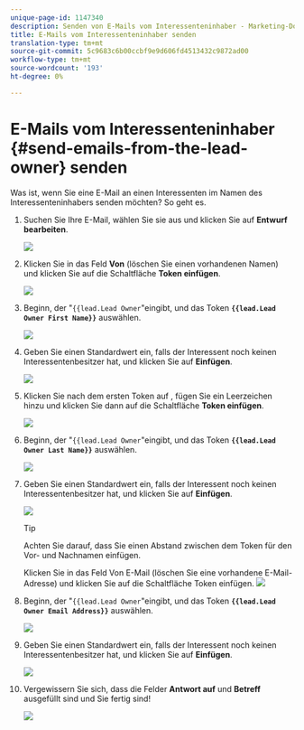 ```yaml
---
unique-page-id: 1147340
description: Senden von E-Mails vom Interessenteninhaber - Marketing-Dokumente - Produktdokumentation
title: E-Mails vom Interessenteninhaber senden
translation-type: tm+mt
source-git-commit: 5c9683c6b00ccbf9e9d606fd4513432c9872ad00
workflow-type: tm+mt
source-wordcount: '193'
ht-degree: 0%

---
```



# E-Mails vom Interessenteninhaber {#send-emails-from-the-lead-owner} senden

Was ist, wenn Sie eine E-Mail an einen Interessenten im Namen des Interessenteninhabers senden möchten?  So geht es.

1. Suchen Sie Ihre E-Mail, wählen Sie sie aus und klicken Sie auf **Entwurf bearbeiten**.

   ![](assets/one.png)

1. Klicken Sie in das Feld **Von** (löschen Sie einen vorhandenen Namen) und klicken Sie auf die Schaltfläche **Token einfügen**.

   ![](assets/two.png)

1. Beginn, der &quot;`{{lead.Lead Owner`&quot;eingibt, und das Token **`{{lead.Lead Owner First Name}}`** auswählen.

   ![](assets/image2014-9-11-13-3a7-3a43.png)

1. Geben Sie einen Standardwert ein, falls der Interessent noch keinen Interessentenbesitzer hat, und klicken Sie auf **Einfügen**.

   ![](assets/image2014-9-11-13-3a7-3a58.png)

1. Klicken Sie nach dem ersten Token auf , fügen Sie ein Leerzeichen hinzu und klicken Sie dann auf die Schaltfläche **Token einfügen**.

   ![](assets/five.png)

1. Beginn, der &quot;`{{lead.Lead Owner`&quot;eingibt, und das Token **`{{lead.Lead Owner Last Name}}`** auswählen.

   ![](assets/image2014-9-11-13-3a8-3a24.png)

1. Geben Sie einen Standardwert ein, falls der Interessent noch keinen Interessentenbesitzer hat, und klicken Sie auf **Einfügen**.

   ![](assets/image2014-9-11-13-3a8-3a39.png)

   >[!TIP]
   >
   >Achten Sie darauf, dass Sie einen Abstand zwischen dem Token für den Vor- und Nachnamen einfügen.

   Klicken Sie in das Feld Von E-Mail (löschen Sie eine vorhandene E-Mail-Adresse) und klicken Sie auf die Schaltfläche Token einfügen.
   ![](assets/eight.png)

1. Beginn, der &quot;`{{lead.Lead Owner`&quot;eingibt, und das Token **`{{lead.Lead Owner Email Address}}`** auswählen.

   ![](assets/image2014-9-11-13-3a9-3a33.png)

1. Geben Sie einen Standardwert ein, falls der Interessent noch keinen Interessentenbesitzer hat, und klicken Sie auf **Einfügen**.

   ![](assets/ten.png)

1. Vergewissern Sie sich, dass die Felder **Antwort auf** und **Betreff** ausgefüllt sind und Sie fertig sind!

   ![](assets/eleven.png)

